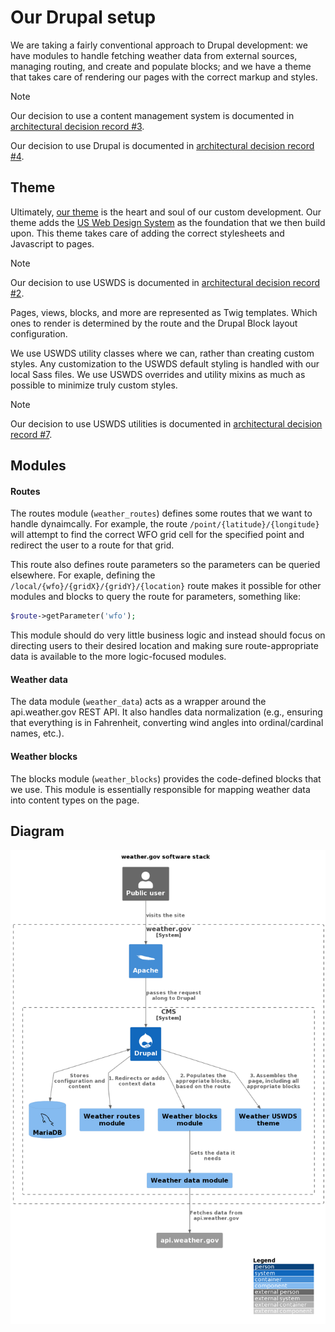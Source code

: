 # Our Drupal setup

We are taking a fairly conventional approach to Drupal development: we have
modules to handle fetching weather data from external sources, managing routing,
and create and populate blocks; and we have a theme that takes care of rendering
our pages with the correct markup and styles.

> [!NOTE]  
> Our decision to use a content management system is documented in
> [architectural decision record #3](../architecture/decisions/0003-we-will-use-a-content-management-system.md).
>
> Our decision to use Drupal is documented in
> [architectural decision record #4](../architecture/decisions/0004-we-will-use-drupal-10-as-our-content-management-system.md).

## Theme

Ultimately, [our theme](../../web/themes/new_weather_theme/README.md) is the
heart and soul of our custom development. Our theme adds the
[US Web Design System](https://designsystem.digital.gov) as the foundation that
we then build upon. This theme takes care of adding the correct stylesheets and
Javascript to pages.

> [!NOTE]  
> Our decision to use USWDS is documented in
> [architectural decision record #2](../architecture/decisions/0002-use-uswds.md).

Pages, views, blocks, and more are represented as Twig templates. Which ones to
render is determined by the route and the Drupal Block layout configuration.

We use USWDS utility classes where we can, rather than creating custom styles.
Any customization to the USWDS default styling is handled with our local Sass
files. We use USWDS overrides and utility mixins as much as possible to minimize
truly custom styles.

> [!NOTE]  
> Our decision to use USWDS utilities is documented in
> [architectural decision record #7](../architecture/decisions/0007-we-will-use-utility-first-approach-to-css.md).

## Modules

#### Routes

The routes module (`weather_routes`) defines some routes that we want to handle
dynaimcally. For example, the route `/point/{latitude}/{longitude}` will attempt
to find the correct WFO grid cell for the specified point and redirect the user
to a route for that grid.

This route also defines route parameters so the parameters can be queried
elsewhere. For exaple, defining the `/local/{wfo}/{gridX}/{gridY}/{location}`
route makes it possible for other modules and blocks to query the route for
parameters, something like:

```php
$route->getParameter('wfo');
```

This module should do very little business logic and instead should focus on
directing users to their desired location and making sure route-appropriate data
is available to the more logic-focused modules.

#### Weather data

The data module (`weather_data`) acts as a wrapper around the api.weather.gov
REST API. It also handles data normalization (e.g., ensuring that everything is
in Fahrenheit, converting wind angles into ordinal/cardinal names, etc.).

#### Weather blocks

The blocks module (`weather_blocks`) provides the code-defined blocks that we
use. This module is essentially responsible for mapping weather data into
content types on the page.

## Diagram

![weather.gov software stack diagram](../architecture/diagrams/weather.gov%20software%20stack.png)
